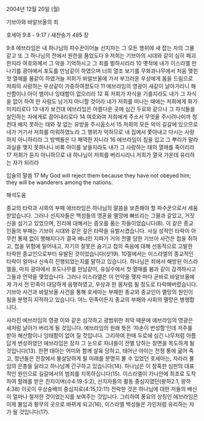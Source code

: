2004년 12월 20일 (월)

기브아와 바알브올의 죄



호세아 9:8 - 9:17 / 새찬송가 485 장


9:8 에브라임은 내 하나님의 파수꾼이어늘 선지자는 그 모든 행위에 새 잡는 자의 그물 같고 또 그 하나님의 전에서 원한을 품었도다 9 저희는 기브아의 시대와 같이 심히 패괴한지라 여호와께서 그 악을 기억하시고 그 죄를 벌하시리라 10 옛적에 내가 이스라엘 만나기를 광야에서 포도를 만남같이 하였으며 너희 열조 보기를 무화과나무에서 처음 맺힌 첫 열매를 봄같이 하였거늘 저희가 바알브올에 가서 부끄러운 우상에게 몸을 드림으로 저희의 사랑하는 우상같이 가증하여졌도다 11 에브라임의 영광이 새같이 날아가리니 해산함이나 아이 뱀이나 잉태함이 없으리라 12 혹 저희가 자식을 기를지라도 내가 그 자식을 없이 하여 한 사람도 남기지 아니할 것이라 내가 저희를 떠나는 때에는 저희에게 화가 미치리로다 13 내가 보건대 에브라임은 아름다운 곳에 심긴 두로와 같으나 그 자식들을 살인하는 자에게로 끌어내리로다 14 여호와여 저희에게 주소서 무엇을 주시려나이까 청컨대 배지 못하는 태와 젖 없는 유방을 주시옵소서 15 저희의 모든 악이 길갈에 있으므로 내가 거기서 저희를 미워하였노라 그 행위가 악하므로 내 집에서 쫓아내고 다시는 사랑하지 아니하리라 그 방백들은 다 패역한 자니라 16 에브라임이 침을 입고 그 뿌리가 말라 과실을 맺지 못하나니 비록 아이를 낳을지라도 내가 그 사랑하는 태의 열매를 죽이리라 17 저희가 듣지 아니하므로 내 하나님이 저희를 버리시리니 저희가 열국 가운데 유리하는 자가 되리라

입술의 말씀
17 My God will reject them because they have not obeyed him; they will be wanderers among the nations.

해석도움





종교의 타락과 사회의 부패
에브라임은 하나님의 말씀을 보존해야 할 파수꾼으로서 세움 받았습니다. 그러나 선지자들은 백성들의 영혼을 멸망에 빠뜨리는 그물과 같았고, 거짓 신을 섬기고 있었으며, 진리에 대해서는 증오를 품는 자들이었습니다(8). 이 같은 종교인들의 부패는 기브아 시대와 같은 깊은 타락을 유발시켰습니다. 사실 성적인 타락이 아무런 통제 없이 행해지다가 결국 베냐민 지파가 거의 전멸 당한 기브아 사건은 첩을 취하고, 첩을 위험에 밀어내고, 자기의 잘못은 숨기고 첩의 죽음에 대해 선동적으로 고발한 타락한 종교인으로부터 유발된 것이었습니다(삿19). 10절에서는 이스라엘의 종교적인 타락이 얼마나 신속히 진행되었는지를 말하고 있습니다. 하나님은 죄에서 해방된 이스라엘을, 마치 광야에서 포도나무를 만남같이, 유실수에서 첫 열매를 봄과 같이 감격하시고 그들과 언약을 맺었습니다. 그러나 이스라엘은 이 언약을 맺자 마다 곧바로 바알브올에게 가서 전 민족이 대담하게 음행하였고, 우상과 한 몸처럼 될 정도로 타락해버렸습니다. 기브아 사건과 바알브올 사건을 통해 호세아는 부패한 종교와 종교인이 멸망의 원인이 됨을 분명히 지적하고 있습니다. 어느 민족이든지 종교의 부패와 사회의 멸망은 병행합니다.   

사라진 에브라임의 영광
이와 같은 심각하고 광범위한 죄악 때문에 에브라임의 영광은 새처럼 날아가 버리게 될 것입니다. 에브라임의 원래 뜻은 ‘자손이 번성함’인데 저주를 받아 해산함이나 잉태함이 없어 질 것입니다. 그리하여 한때 두로에 심긴 나무처럼 아름답게 번성하였던 에브라임은 장차 그 눈으로 자녀들이 전멸 당하는 장면을 목도하게 될 것입니다(13). 한편 태아는 어미와 함께 살육 당하고, 태어난 아이는 전쟁 통에 굶어 죽고, 청년들은 전장에서 몰살당하게 될 미래를 분명히 볼 수 있었던 호세아는, 차라리 불임의 은총을 달라고 하나님께 간구하고 있습니다(14). 하나님은 이 참혹한 심판의 대표적인 원인으로 길갈에서의 범죄를 지목하십니다(15). 이스라엘이 가나안에 최초로 도착하여 할례를 받은 진지이며(수4:19-5:2), 선지자들의 활동 중심지였던(왕하2:1, 왕하4:38) 이곳이 우상숭배의 중심지로(4:15,12:11) 전락한 것은 하나님에 대한 저들의 배신이 얼마나 철저한 것이었는지를 보여주는 것입니다. 그리하여 풍요의 상징인 에브라임은 이제 불임과 황무의 곳으로 바뀌게 되고(16), 이스라엘 백성들은 가인처럼 유리하는 자가 될 것입니다(17).